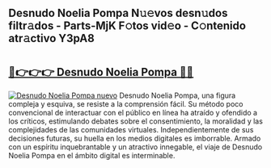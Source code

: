 ## Desnudo Noelia Pompa N𝚞𝚎vos desn𝚞dos filtr𝚊dos - Parts-MjK F𝚘tos vid𝚎o - C𝚘ntenido atr𝚊ctivo Y3pA8

# <h2><a href="http://mb53yp.tromn.icu/?c=Desnudo+Noelia+Pompa">🔗👉👉👉 Desnudo Noelia Pompa 🔗🔗</a></h2>

[![Desnudo Noelia Pompa nuevo](https://i.imgur.com/pEAQMta.gif)](http://mb53yp.tromn.icu/?c=Desnudo+Noelia+Pompa)
Desnudo Noelia Pompa, una figura compleja y esquiva, se resiste a la comprensión fácil. Su método poco convencional de interactuar con el público en línea ha atraído y ofendido a los críticos, estimulando debates sobre el consentimiento, la moralidad y las complejidades de las comunidades virtuales. Independientemente de sus decisiones futuras, su huella en los medios digitales es imborrable. Armado con un espíritu inquebrantable y un atractivo innegable, el viaje de Desnudo Noelia Pompa en el ámbito digital es interminable.
